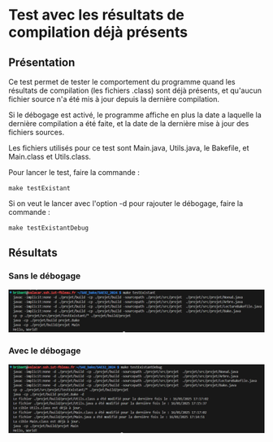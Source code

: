 # Test avec les résultats de compilation déjà présents

## Présentation

Ce test permet de tester le comportement du programme quand les résultats de compilation (les fichiers .class) sont déjà présents, et qu'aucun fichier source n'a été mis à jour depuis la dernière compilation.

Si le débogage est activé, le programme affiche en plus la date a laquelle la dernière compilation a été faite, et la date de la dernière mise à jour des fichiers sources.

Les fichiers utilisés pour ce test sont Main.java, Utils.java, le Bakefile, et Main.class et Utils.class.


Pour lancer le test, faire la commande :

```
make testExistant
```

Si on veut le lancer avec l'option -d pour rajouter le débogage, faire la commande :

```
make testExistantDebug
```

## Résultats

### Sans le débogage

![image testExistant sans debug](img/ImgTestExistant.png)


### Avec le débogage

![image testExistant avec debug](img/ImgTestExistantDebug.png)